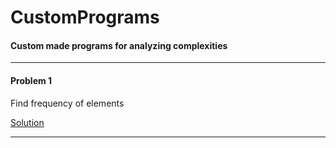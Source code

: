 # CustomPrograms
#### Custom made programs for analyzing complexities

---
#### Problem 1

Find frequency of elements

[Solution](solution/FrequencyOfElements.java)

---
